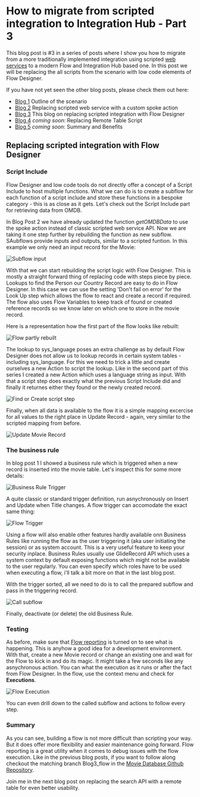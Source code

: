 # How to migrate from scripted integration to Integration Hub - Part 3


This blog post is #3 in a series of posts where I show you how to migrate from a more traditionally implemented integration using scripted [web services](https://docs.servicenow.com/bundle/utah-api-reference/page/integrate/web-services/reference/r_AvailableWebServices.html) to a modern Flow and Integration Hub based one. In this post we will be replacing the all scripts from the scenario with low code elements of Flow Designer.

If you have not yet seen the other blog posts, please check them out here:
- [Blog 1](https://www.servicenow.com/community/automation-engine-blog/how-to-migrate-from-scripted-integration-to-integration-hub-part/ba-p/2675520) Outline of the scenario
- [Blog 2](***URL***) Replacing scripted web service with a custom spoke action
- [Blog 3](***URL***) This blog on replacing scripted integration with Flow Designer
- [Blog 4](***URL***) _coming soon_: Replacing Remote Table Script
- [Blog 5](***URL***) _coming soon_: Summary and Benefits

## Replacing scripted integration with Flow Designer

### Script Include

Flow Designer and low code tools do not directly offer a concept of a Script Include to host multiple functions. What we can do is to create a subflow for each function of a script include and store these functions in a bespoke category - this is as close as it gets. Let's check out the Script Include part for retrieving data from OMDB.

In Blog Post 2 we have already updated the function _getOMDBData_ to use the spoke action instead of classic scripted web service API. Now we are taking it one step further by rebuilding the function as new subflow. SAubflows provide inputs and outputs, similar to a scripted funtion. In this example we only need an input record for the Movie:

![Subflow input](blog3_images/subflow_input.png)

With that we can start rebuilding the script logic with Flow Designer. This is mostly a straight forward thing of replacing code with steps piece by piece. Lookups to find the Person our Country Record are easy to do in Flow Designer. In this case we can use the setting 'Don't fail on error' for the Look Up step which allows the flow to react and create a record if required. The flow also uses Flow Variables to keep track of found or created reference records so we know later on which one to store in the movie record.

Here is a representation how the first part of the flow looks like rebuilt:

![Flow partly rebuilt](blog3_images/flow_partly_rebuilt.png)

The lookup to sys_language poses an extra challenge as by default Flow Designer does not allow us to lookup records in certain system tables - including sys_language. For this we need to trick a little and create ourselves a new Action to script the lookup. Like in the second part of this series I created a new Action which uses a language string as input. With that a script step does exactly what the previous Script Include did and finally it returnes either they found or the newly created record.

![Find or Create script step](blog3_images/FindLanguageAction.png)

Finally, when all data is available to the flow it is a simple mapping excercise for all values to the right place in Update Record - again, very similar to the scripted mapping from before.

![Update Movie Record](blog3_images/UpdateMovieRecord.png)


### The business rule

In blog post 1 I showed a business rule which is triggered when a new record is inserted into the movie table. Let's inspect this for some more details:

![Business Rule Trigger](blog3_images/br_trigger.png)

A quite classic or standard trigger definition, run asnychronously on Insert and Update when Title changes. A flow trigger can accomodate the exact same thing:

![Flow Trigger](blog3_images/flow_trigger.png)

Using a flow will also enable other features hardly available onn Business Rules like running the flow as the user triggering it (aka user initiating the session) or as system account. This is a very useful feature to keep your security inplace. Business Rules usually use GlideRecord API which uses a system context by default exposing functions which might not be available to the user regularly. You can even specify which roles have to be used when executing a flow, i'll talk a bit more on that in the last blog post.

With the trigger sorted, all we need to do is to call the prepared subflow and pass in the triggering record.

![Call subflow](blog3_images/call_subflow.png)

Finally, deactivate (or delete) the old Business Rule.

### Testing

As before, make sure that [Flow reporting](https://docs.servicenow.com/bundle/vancouver-build-workflows/page/administer/flow-designer/task/enable-flow-reporting.html) is turned on to see what is happening. This is anyhow a good idea for a development environment. With that, create a new Movie record or change an existing one and wait for the Flow to kick in and do its magic. It might take a few seconds like any asnychronous action. You can what the execution as it runs or after the fact from Flow Designer. In the flow, use the context menu and check for **Executions**.

![Flow Execution](blog3_images/flow_execution.png)

You can even drill down to the called subflow and actions to follow every step.

### Summary

As you can see, building a flow is not more difficult than scripting your way. But it does offer more flexibility and easier maintenance going forward. Flow reporting is a great utility when it comes to debug issues with the flow execution. Like in the previous blog posts, if you want to follow along checkout the matching branch Blog3_flow in the [Movie Database Github Repository](https://github.com/phifogg/now_movie).

Join me in the next blog post on replacing the search API with a remote table for even better usability. 